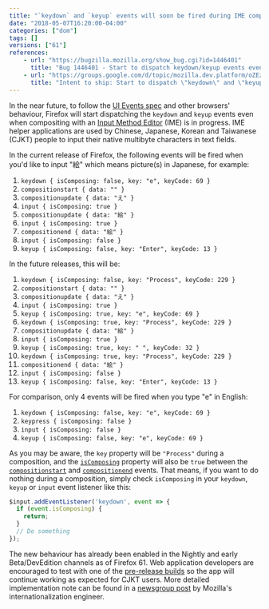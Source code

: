 ```yaml
---
title: "`keydown` and `keyup` events will soon be fired during IME composition"
date: "2018-05-07T16:20:00-04:00"
categories: ["dom"]
tags: []
versions: ["61"]
references:
    - url: "https://bugzilla.mozilla.org/show_bug.cgi?id=1446401"
      title: "Bug 1446401 - Start to dispatch keydown/keyup events even during composition in Nightly and early Beta"
    - url: "https://groups.google.com/d/topic/mozilla.dev.platform/oZEz5JH9ZK8/discussion"
      title: "Intent to ship: Start to dispatch \"keydown\" and \"keyup\" events even if composing (only in Nightly and early Beta)"
---
```

In the near future, to follow the [UI Events spec](https://w3c.github.io/uievents/) and other browsers' behaviour, Firefox will start dispatching the `keydown` and `keyup` events even when compositing with an [Input Method Editor](https://en.wikipedia.org/wiki/Input_method) (IME) is in progress. IME helper applications are used by Chinese, Japanese, Korean and Taiwanese (CJKT) people to input their native multibyte characters in text fields.

In the current release of Firefox, the following events will be fired when you'd like to input "絵" which means picture(s) in Japanese, for example:

1. `keydown { isComposing: false, key: "e", keyCode: 69 }`
1. `compositionstart { data: "" }`
3. `compositionupdate { data: "え" }`
4. `input { isComposing: true }`
5. `compositionupdate { data: "絵" }`
6. `input { isComposing: true }`
7. `compositionend { data: "絵" }`
8. `input { isComposing: false }`
9. `keyup { isComposing: false, key: "Enter", keyCode: 13 }`

In the future releases, this will be:

1. `keydown { isComposing: false, key: "Process", keyCode: 229 }`
2. `compositionstart { data: "" }`
3. `compositionupdate { data: "え" }`
4. `input { isComposing: true }`
5. `keyup { isComposing: true, key: "e", keyCode: 69 }`
6. `keydown { isComposing: true, key: "Process", keyCode: 229 }`
7. `compositionupdate { data: "絵" }`
8. `input { isComposing: true }`
9. `keyup { isComposing: true, key: " ", keyCode: 32 }`
10. `keydown { isComposing: true, key: "Process", keyCode: 229 }`
11. `compositionend { data: "絵" }`
12. `input { isComposing: false }`
13. `keyup { isComposing: false, key: "Enter", keyCode: 13 }`

For comparison, only 4 events will be fired when you type "e" in English:

1. `keydown { isComposing: false, key: "e", keyCode: 69 }`
2. `keypress { isComposing: false }`
3. `input { isComposing: false }`
4. `keyup { isComposing: false, key: "e", keyCode: 69 }`

As you may be aware, the `key` property will be `"Process"` during a composition, and the [`isComposing`](https://developer.mozilla.org/en-US/docs/Web/API/KeyboardEvent/isComposing) property will also be `true` between the [`compositionstart`](https://developer.mozilla.org/en-US/docs/Web/Events/compositionstart) and [`compositionend`](https://developer.mozilla.org/en-US/docs/Web/Events/compositionend) events. That means, if you want to do nothing during a composition, simply check `isComposing` in your `keydown`, `keyup` or `input` event listener like this:

```js
$input.addEventListener('keydown', event => {
  if (event.isComposing) {
    return;
  }
  // Do something
});
```

The new behaviour has already been enabled in the Nightly and early Beta/DevEdition channels as of Firefox 61. Web application developers are encouraged to test with one of the [pre-release builds](https://www.mozilla.org/firefox/channel/desktop/) so the app will continue working as expected for CJKT users. More detailed implementation note can be found in a [newsgroup post](https://groups.google.com/d/topic/mozilla.dev.platform/oZEz5JH9ZK8/discussion) by Mozilla's internationalization engineer.
